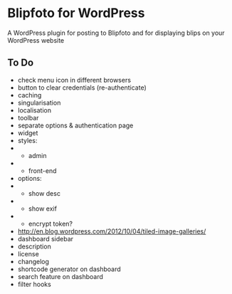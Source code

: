 # Blipfoto for WordPress

A WordPress plugin for posting to Blipfoto and for displaying blips on your WordPress website

## To Do

* check menu icon in different browsers
* button to clear credentials (re-authenticate)
* caching
* singularisation
* localisation
* toolbar
* separate options & authentication page
* widget
* styles:
* - admin
* - front-end
* options:
* - show desc
* - show exif
* - encrypt token?
* http://en.blog.wordpress.com/2012/10/04/tiled-image-galleries/
* dashboard sidebar
* description
* license
* changelog
* shortcode generator on dashboard
* search feature on dashboard
* filter hooks
